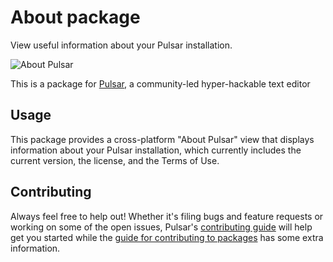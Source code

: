 # About package

View useful information about your Pulsar installation.

![About Pulsar](https://cloud.githubusercontent.com/assets/16760489/19395499/69bbb780-922d-11e6-9779-2b8327027ea5.png)

This is a package for [Pulsar](https://pulsar-edit.dev), a community-led hyper-hackable text editor

## Usage

This package provides a cross-platform "About Pulsar" view that displays information about your Pulsar installation, which currently includes the current version, the license, and the Terms of Use.

## Contributing
Always feel free to help out!  Whether it's filing bugs and feature requests
or working on some of the open issues, Pulsar's [contributing guide](https://github.com/pulsar-edit/.github/blob/main/CONTRIBUTING.md)
will help get you started while the [guide for contributing to packages](https://pulsar-edit.dev/docs/launch-manual/sections/core-hacking/#contributing-to-packages)
has some extra information.
